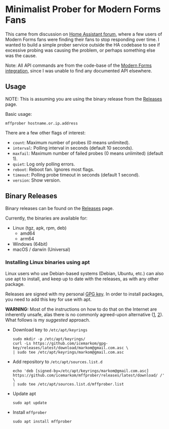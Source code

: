 # Minimalist Prober for Modern Forms Fans

This came from discussion on
[Home Assistant forum](https://community.home-assistant.io/t/modern-forms-smart-fans-integration/109318/36),
where a few users of Modern Forms fans were finding their fans to stop
responding over time. I wanted to build a simple prober service outside the HA
codebase to see if excessive probing was causing the problem, or perhaps
something else was the cause.

Note: All API commands are from the code-base of the
[Modern Forms integration](https://github.com/jimpastos/ha-modernforms), since
I was unable to find any documented API elsewhere.

## Usage

NOTE: This is assuming you are using the binary release from the
[Releases](https://github.com/icemarkom/mffprober/releases) page.

Basic usage:

```shell
mffprober hostname.or.ip.address
```

There are a few other flags of interest:

- `count`: Maximum number of probes (0 means unlimited).
- `interval`: Polling interval in seconds (default 10 seconds).
- `maxfail`: Maximum number of failed probes (0 means unlimited) (default 1).
- `quiet`: Log only polling errors.
- `reboot`: Reboot fan. Ignores most flags.
- `timeout`: Polling probe timeout in seconds (default 1 second).
- `version`: Show version.

## Binary Releases
Binary releases can be found on the
[Releases](https://github.com/icemarkom/mffprober/releases) page.

Currently, the binaries are available for:

- Linux (tgz, apk, rpm, deb)
  - amd64
  - arm64
- Windows (64bit)
- macOS / darwin (Universal)

### Installing Linux binaries using apt

Linux users who use Debian-based systems (Debian, Ubuntu, etc.) can also use
apt to install, and keep up to date with the releases, as with any other package.

Releases are signed with my personal
[GPG key](https://github.com/icemarkom/gpg-key/releases/latest/download/markom@gmail.com.asc).
In order to install packages, you need to add this key for use with apt.

**WARNING:** Most of the instructions on how to do that on the Internet are inherently unsafe,
alas there is no commonly agreed-upon alternative
([1](https://askubuntu.com/a/1307181/1546941),
[2](https://unix.stackexchange.com/questions/332672/how-to-add-a-third-party-repo-and-key-in-debian/582853#582853)).
What follows is my _suggested_ approach.

- Download key to `/etc/apt/keyrings`
  ```shell
  sudo mkdir -p /etc/apt/keyrings/
  curl -Ls https://github.com/icemarkom/gpg-key/releases/latest/download/markom@gmail.com.asc \
  | sudo tee /etc/apt/keyrings/markom@gmail.com.asc
  ```
- Add repository to `/etc/apt/sources.list.d`
  ```shell
  echo 'deb [signed-by=/etc/apt/keyrings/markom@gmail.com.asc] https://github.com/icemarkom/mffprober/releases/latest/download/ /' \
  | sudo tee /etc/apt/sources.list.d/mffprober.list
  ```
- Update apt
  ```shell
  sudo apt update
  ```
- Install `mffprober`
  ```shell
  sudo apt install mffprober
  ```

